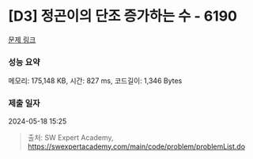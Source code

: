 # [D3] 정곤이의 단조 증가하는 수 - 6190 

[문제 링크](https://swexpertacademy.com/main/code/problem/problemDetail.do?contestProbId=AWcPjEuKAFgDFAU4) 

### 성능 요약

메모리: 175,148 KB, 시간: 827 ms, 코드길이: 1,346 Bytes

### 제출 일자

2024-05-18 15:25



> 출처: SW Expert Academy, https://swexpertacademy.com/main/code/problem/problemList.do